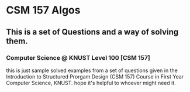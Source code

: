 # CSM 157 Algos

## This is a set of Questions and a way of solving them.

### Computer Science @ KNUST Level 100 [CSM 157]

this is just sample solved examples from a set of questions given in the Introduction to Structured Prorgam Design (CSM 157) Course in First Year Computer Science, KNUST.
hope it's helpful to whoever might need it.
